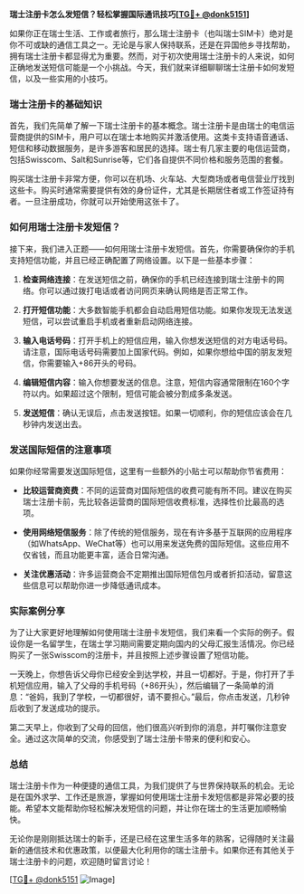 **瑞士注册卡怎么发短信？轻松掌握国际通讯技巧[[TG💪+ @donk5151](https://t.me/s/donk5151)]**

如果你正在瑞士生活、工作或者旅行，那么瑞士注册卡（也叫瑞士SIM卡）绝对是你不可或缺的通信工具之一。无论是与家人保持联系，还是在异国他乡寻找帮助，拥有瑞士注册卡都显得尤为重要。然而，对于初次使用瑞士注册卡的人来说，如何正确地发送短信可能是一个小挑战。今天，我们就来详细聊聊瑞士注册卡如何发短信，以及一些实用的小技巧。

### 瑞士注册卡的基础知识

首先，我们先简单了解一下瑞士注册卡的基本概念。瑞士注册卡是由瑞士的电信运营商提供的SIM卡，用户可以在瑞士本地购买并激活使用。这类卡支持语音通话、短信和移动数据服务，是许多游客和居民的选择。瑞士有几家主要的电信运营商，包括Swisscom、Salt和Sunrise等，它们各自提供不同价格和服务范围的套餐。

购买瑞士注册卡非常方便，你可以在机场、火车站、大型商场或者电信营业厅找到这些卡。购买时通常需要提供有效的身份证件，尤其是长期居住者或工作签证持有者。一旦注册成功，你就可以开始使用这张卡了。

### 如何用瑞士注册卡发短信？

接下来，我们进入正题——如何用瑞士注册卡发短信。首先，你需要确保你的手机支持短信功能，并且已经正确配置了网络设置。以下是一些基本步骤：

1. **检查网络连接**：在发送短信之前，确保你的手机已经连接到瑞士注册卡的网络。你可以通过拨打电话或者访问网页来确认网络是否正常工作。
   
2. **打开短信功能**：大多数智能手机都会自动启用短信功能。如果你发现无法发送短信，可以尝试重启手机或者重新启动网络连接。

3. **输入电话号码**：打开手机上的短信应用，输入你想发送短信的对方电话号码。请注意，国际电话号码需要加上国家代码。例如，如果你想给中国的朋友发短信，你需要输入+86开头的号码。

4. **编辑短信内容**：输入你想要发送的信息。注意，短信内容通常限制在160个字符以内。如果超过这个限制，短信可能会被分割成多条发送。

5. **发送短信**：确认无误后，点击发送按钮。如果一切顺利，你的短信应该会在几秒钟内发送出去。

### 发送国际短信的注意事项

如果你经常需要发送国际短信，这里有一些额外的小贴士可以帮助你节省费用：

- **比较运营商资费**：不同的运营商对国际短信的收费可能有所不同。建议在购买瑞士注册卡前，先比较各运营商的国际短信收费标准，选择性价比最高的选项。
  
- **使用网络短信服务**：除了传统的短信服务，现在有许多基于互联网的应用程序（如WhatsApp、WeChat等）也可以用来发送免费的国际短信。这些应用不仅省钱，而且功能更丰富，适合日常沟通。

- **关注优惠活动**：许多运营商会不定期推出国际短信包月或者折扣活动，留意这些信息可以帮助你进一步降低通讯成本。

### 实际案例分享

为了让大家更好地理解如何使用瑞士注册卡发短信，我们来看一个实际的例子。假设你是一名留学生，在瑞士学习期间需要定期向国内的父母汇报生活情况。你已经购买了一张Swisscom的注册卡，并且按照上述步骤设置了短信功能。

一天晚上，你想告诉父母你已经安全到达学校，并且一切都好。于是，你打开了手机短信应用，输入了父母的手机号码（+86开头），然后编辑了一条简单的消息：“爸妈，我到了学校，一切都很好，请不要担心。”最后，你点击发送，几秒钟后收到了发送成功的提示。

第二天早上，你收到了父母的回信，他们很高兴听到你的消息，并叮嘱你注意安全。通过这次简单的交流，你感受到了瑞士注册卡带来的便利和安心。

### 总结

瑞士注册卡作为一种便捷的通信工具，为我们提供了与世界保持联系的机会。无论是在国外求学、工作还是旅游，掌握如何使用瑞士注册卡发短信都是非常必要的技能。希望本文能帮助你轻松解决发短信的问题，并让你在瑞士的生活更加顺畅愉快。

无论你是刚刚抵达瑞士的新手，还是已经在这里生活多年的熟客，记得随时关注最新的通信技术和优惠政策，以便最大化利用你的瑞士注册卡。如果你还有其他关于瑞士注册卡的问题，欢迎随时留言讨论！

[[TG💪+ @donk5151](https://t.me/s/donk5151) ![Image](https://i.postimg.cc/rwNCRYN7/Snipaste-2025-04-30-17-27-05.png)]
